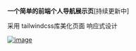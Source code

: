 
**一个简单的前端个人导航展示页**[持续更新中]

采用 tailwindcss库美化页面 响应式设计
 
[![image]([1.jpg](https://github.com/DCSCDF/-/blob/main/1.jpg))](https://github.com/DCSCDF/-/blob/main/1.jpg)

